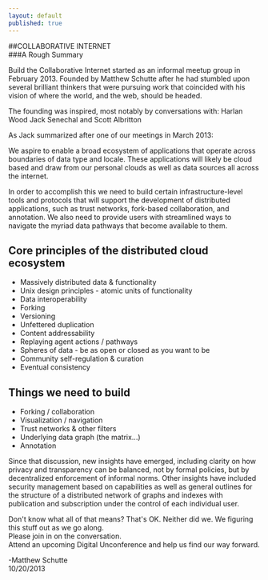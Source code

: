 ```yaml
---
layout: default
published: true
---
```


##COLLABORATIVE INTERNET  
###A Rough Summary  
  
Build the Collaborative Internet started as an informal meetup group in February 2013.  Founded by Matthew Schutte after he had stumbled upon several brilliant thinkers that were pursuing work that coincided with his vision of where the world, and the web, should be headed.  

The founding was inspired, most notably by conversations with:
Harlan Wood
Jack Senechal
and Scott Albritton

As Jack summarized after one of our meetings in March 2013:
  
  
    
We aspire to enable a broad ecosystem of applications that operate across boundaries of data type and locale. These applications will likely be cloud based and draw from our personal clouds as well as data sources all across the internet.  
  
In order to accomplish this we need to build certain infrastructure-level tools and protocols that will support the development of distributed applications, such as trust networks, fork-based collaboration, and annotation. We also need to provide users with streamlined ways to navigate the myriad data pathways that become available to them.  
  
Core principles of the distributed cloud ecosystem  
--------------------------------------------------   
- Massively distributed data & functionality  
- Unix design principles - atomic units of functionality  
- Data interoperability  
- Forking  
- Versioning  
- Unfettered duplication  
- Content addressability  
- Replaying agent actions / pathways  
- Spheres of data - be as open or closed as you want to be  
- Community self-regulation & curation  
- Eventual consistency  
  
Things we need to build  
-----------------------   
- Forking / collaboration  
- Visualization / navigation  
- Trust networks & other filters  
- Underlying data graph (the matrix...)  
- Annotation  
  
  
  
  
Since that discussion, new insights have emerged, including clarity on how privacy and transparency can be balanced, not by formal policies, but by decentralized enforcement of informal norms.  Other insights have included security management based on capabilities as well as general outlines for the structure of a distributed network of graphs and indexes with publication and subscription under the control of each individual user.  

Don't know what all of that means?  That's OK.  Neither did we.  We figuring this stuff out as we go along.  
Please join in on the conversation.   
Attend an upcoming Digital Unconference and help us find our way forward.  
  
-Matthew Schutte  
10/20/2013
